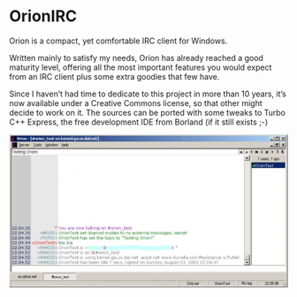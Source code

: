 # OrionIRC

Orion is a compact, yet comfortable IRC client for Windows.

Written mainly to satisfy my needs, Orion has already reached a good maturity level, offering all the most important features you would expect from an IRC client plus some extra goodies that few have.

Since I haven’t had time to dedicate to this project in more than 10 years, it’s now available under a Creative Commons license, so that other might decide to work on it. The sources can be ported with some tweaks to Turbo C++ Express, the free development IDE from Borland (if it still exists ;-)

![Screenshot](https://github.com/wiz78/OrionIRC/blob/master/screenshot.jpeg)
